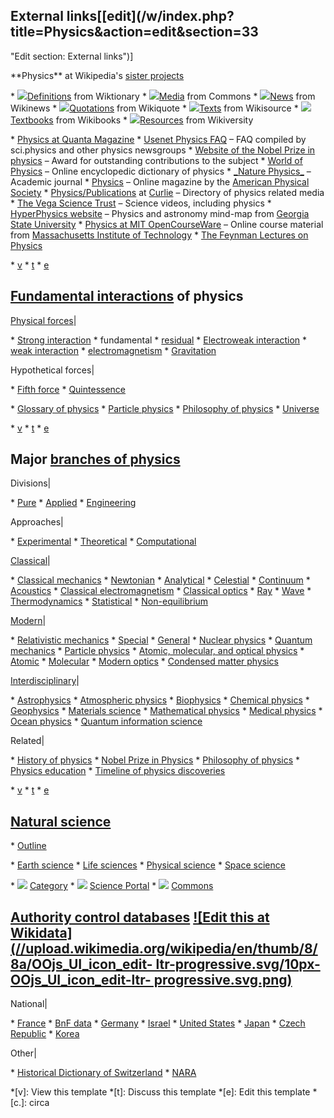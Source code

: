 ## External links[[edit](/w/index.php?title=Physics&action=edit&section=33
"Edit section: External links")]

\*\*Physics\*\* at Wikipedia's [sister
projects](/wiki/Wikipedia:Wikimedia\_sister\_projects "Wikipedia:Wikimedia
sister projects")

 \* ![](//upload.wikimedia.org/wikipedia/en/thumb/0/06/Wiktionary-logo-v2.svg/27px-Wiktionary-logo-v2.svg.png)[Definitions](https://en.wiktionary.org/wiki/Special:Search/Physics "wikt:Special:Search/Physics") from Wiktionary
 \* ![](//upload.wikimedia.org/wikipedia/en/thumb/4/4a/Commons-logo.svg/20px-Commons-logo.svg.png)[Media](https://commons.wikimedia.org/wiki/Physics "c:Physics") from Commons
 \* ![](//upload.wikimedia.org/wikipedia/commons/thumb/2/24/Wikinews-logo.svg/27px-Wikinews-logo.svg.png)[News](https://en.wikinews.org/wiki/Special:Search/Physics "n:Special:Search/Physics") from Wikinews
 \* ![](//upload.wikimedia.org/wikipedia/commons/thumb/f/fa/Wikiquote-logo.svg/23px-Wikiquote-logo.svg.png)[Quotations](https://en.wikiquote.org/wiki/Physics "q:Physics") from Wikiquote
 \* ![](//upload.wikimedia.org/wikipedia/commons/thumb/4/4c/Wikisource-logo.svg/26px-Wikisource-logo.svg.png)[Texts](https://en.wikisource.org/wiki/Portal:Physics "s:Portal:Physics") from Wikisource
 \* ![](//upload.wikimedia.org/wikipedia/commons/thumb/f/fa/Wikibooks-logo.svg/27px-Wikibooks-logo.svg.png)[Textbooks](https://en.wikibooks.org/wiki/Subject:Physics "b:Subject:Physics") from Wikibooks
 \* ![](//upload.wikimedia.org/wikipedia/commons/thumb/0/0b/Wikiversity\_logo\_2017.svg/27px-Wikiversity\_logo\_2017.svg.png)[Resources](https://en.wikiversity.org/wiki/Special:Search/Physics "v:Special:Search/Physics") from Wikiversity

 \* [Physics at Quanta Magazine](https://quantamagazine.org/physics)
 \* [Usenet Physics FAQ](http://math.ucr.edu/home/baez/physics/) – FAQ compiled by sci.physics and other physics newsgroups
 \* [Website of the Nobel Prize in physics](https://www.nobelprize.org/prizes/physics/) – Award for outstanding contributions to the subject
 \* [World of Physics](http://scienceworld.wolfram.com/physics/) – Online encyclopedic dictionary of physics
 \* [\_Nature Physics\_](https://www.nature.com/nphys/) – Academic journal
 \* [Physics](http://physics.aps.org/) – Online magazine by the [American Physical Society](/wiki/American\_Physical\_Society "American Physical Society")
 \* [Physics/Publications](https://curlie.org//Science/Physics/Publications/) at [Curlie](/wiki/Curlie "Curlie") – Directory of physics related media
 \* [The Vega Science Trust](http://www.vega.org.uk/) – Science videos, including physics
 \* [HyperPhysics website](http://hyperphysics.phy-astr.gsu.edu/Hbase/hframe.html) – Physics and astronomy mind-map from [Georgia State University](/wiki/Georgia\_State\_University "Georgia State University")
 \* [Physics at MIT OpenCourseWare](https://ocw.mit.edu/courses/physics/) – Online course material from [Massachusetts Institute of Technology](/wiki/Massachusetts\_Institute\_of\_Technology "Massachusetts Institute of Technology")
 \* [The Feynman Lectures on Physics](https://feynmanlectures.caltech.edu)

 \* [v](/wiki/Template:Fundamental\_interactions "Template:Fundamental interactions")
 \* [t](/wiki/Template\_talk:Fundamental\_interactions "Template talk:Fundamental interactions")
 \* [e](/wiki/Special:EditPage/Template:Fundamental\_interactions "Special:EditPage/Template:Fundamental interactions")

[Fundamental interactions](/wiki/Fundamental\_interaction "Fundamental
interaction") of physics 
--- 
[Physical forces](/wiki/Force "Force")|

 \* [Strong interaction](/wiki/Strong\_interaction "Strong interaction")
 \* fundamental
 \* [residual](/wiki/Nuclear\_force "Nuclear force")
 \* [Electroweak interaction](/wiki/Electroweak\_interaction "Electroweak interaction")
 \* [weak interaction](/wiki/Weak\_interaction "Weak interaction")
 \* [electromagnetism](/wiki/Electromagnetism "Electromagnetism")
 \* [Gravitation](/wiki/Gravity "Gravity")

 
Hypothetical forces|

 \* [Fifth force](/wiki/Fifth\_force "Fifth force")
 \* [Quintessence](/wiki/Quintessence\_\(physics\) "Quintessence \(physics\)")

 
 
 \* [Glossary of physics](/wiki/Glossary\_of\_physics "Glossary of physics")
 \* [Particle physics](/wiki/Particle\_physics "Particle physics")
 \* [Philosophy of physics](/wiki/Philosophy\_of\_physics "Philosophy of physics")
 \* [Universe](/wiki/Universe "Universe")

 
 
 \* [v](/wiki/Template:Branches\_of\_physics "Template:Branches of physics")
 \* [t](/wiki/Template\_talk:Branches\_of\_physics "Template talk:Branches of physics")
 \* [e](/wiki/Special:EditPage/Template:Branches\_of\_physics "Special:EditPage/Template:Branches of physics")

Major [branches of physics](/wiki/Branches\_of\_physics "Branches of physics") 
--- 
Divisions|

 \* [Pure](/wiki/Basic\_research "Basic research")
 \* [Applied](/wiki/Applied\_physics "Applied physics")
 \* [Engineering](/wiki/Engineering\_physics "Engineering physics")

 
Approaches|

 \* [Experimental](/wiki/Experimental\_physics "Experimental physics")
 \* [Theoretical](/wiki/Theoretical\_physics "Theoretical physics")
 \* [Computational](/wiki/Computational\_physics "Computational physics")

 
[Classical](/wiki/Classical\_physics "Classical physics")|

 \* [Classical mechanics](/wiki/Classical\_mechanics "Classical mechanics")
 \* [Newtonian](/wiki/Newton%27s\_laws\_of\_motion "Newton's laws of motion")
 \* [Analytical](/wiki/Analytical\_mechanics "Analytical mechanics")
 \* [Celestial](/wiki/Celestial\_mechanics "Celestial mechanics")
 \* [Continuum](/wiki/Continuum\_mechanics "Continuum mechanics")
 \* [Acoustics](/wiki/Acoustics "Acoustics")
 \* [Classical electromagnetism](/wiki/Classical\_electromagnetism "Classical electromagnetism")
 \* [Classical optics](/wiki/Classical\_optics "Classical optics")
 \* [Ray](/wiki/Geometrical\_optics "Geometrical optics")
 \* [Wave](/wiki/Physical\_optics "Physical optics")
 \* [Thermodynamics](/wiki/Thermodynamics "Thermodynamics")
 \* [Statistical](/wiki/Statistical\_mechanics "Statistical mechanics")
 \* [Non-equilibrium](/wiki/Non-equilibrium\_thermodynamics "Non-equilibrium thermodynamics")

 
[Modern](/wiki/Modern\_physics "Modern physics")|

 \* [Relativistic mechanics](/wiki/Relativistic\_mechanics "Relativistic mechanics")
 \* [Special](/wiki/Special\_relativity "Special relativity")
 \* [General](/wiki/General\_relativity "General relativity")
 \* [Nuclear physics](/wiki/Nuclear\_physics "Nuclear physics")
 \* [Quantum mechanics](/wiki/Quantum\_mechanics "Quantum mechanics")
 \* [Particle physics](/wiki/Particle\_physics "Particle physics")
 \* [Atomic, molecular, and optical physics](/wiki/Atomic,\_molecular,\_and\_optical\_physics "Atomic, molecular, and optical physics")
 \* [Atomic](/wiki/Atomic\_physics "Atomic physics")
 \* [Molecular](/wiki/Molecular\_physics "Molecular physics")
 \* [Modern optics](/wiki/Optics#Modern\_optics "Optics")
 \* [Condensed matter physics](/wiki/Condensed\_matter\_physics "Condensed matter physics")

 
[Interdisciplinary](/wiki/Category:Applied\_and\_interdisciplinary\_physics
"Category:Applied and interdisciplinary physics")|

 \* [Astrophysics](/wiki/Astrophysics "Astrophysics")
 \* [Atmospheric physics](/wiki/Atmospheric\_physics "Atmospheric physics")
 \* [Biophysics](/wiki/Biophysics "Biophysics")
 \* [Chemical physics](/wiki/Chemical\_physics "Chemical physics")
 \* [Geophysics](/wiki/Geophysics "Geophysics")
 \* [Materials science](/wiki/Materials\_science "Materials science")
 \* [Mathematical physics](/wiki/Mathematical\_physics "Mathematical physics")
 \* [Medical physics](/wiki/Medical\_physics "Medical physics")
 \* [Ocean physics](/wiki/Physical\_oceanography "Physical oceanography")
 \* [Quantum information science](/wiki/Quantum\_information\_science "Quantum information science")

 
Related|

 \* [History of physics](/wiki/History\_of\_physics "History of physics")
 \* [Nobel Prize in Physics](/wiki/Nobel\_Prize\_in\_Physics "Nobel Prize in Physics")
 \* [Philosophy of physics](/wiki/Philosophy\_of\_physics "Philosophy of physics")
 \* [Physics education](/wiki/Physics\_education "Physics education")
 \* [Timeline of physics discoveries](/wiki/Timeline\_of\_fundamental\_physics\_discoveries "Timeline of fundamental physics discoveries")

 
 
 \* [v](/wiki/Template:Natural\_science "Template:Natural science")
 \* [t](/wiki/Template\_talk:Natural\_science "Template talk:Natural science")
 \* [e](/wiki/Special:EditPage/Template:Natural\_science "Special:EditPage/Template:Natural science")

[Natural science](/wiki/Natural\_science "Natural science") 
--- 
 
 \* [Outline](/wiki/Outline\_of\_natural\_science "Outline of natural science")

 
 
 \* [Earth science](/wiki/Outline\_of\_Earth\_sciences "Outline of Earth sciences")
 \* [Life sciences](/wiki/List\_of\_life\_sciences "List of life sciences")
 \* [Physical science](/wiki/Outline\_of\_physical\_science "Outline of physical science")
 \* [Space science](/wiki/Outline\_of\_space\_science "Outline of space science")

 
 
 \* ![](//upload.wikimedia.org/wikipedia/en/thumb/9/96/Symbol\_category\_class.svg/16px-Symbol\_category\_class.svg.png) [Category](/wiki/Category:Natural\_sciences "Category:Natural sciences")
 \* [![](//upload.wikimedia.org/wikipedia/en/thumb/e/e2/Symbol\_portal\_class.svg/16px-Symbol\_portal\_class.svg.png)](/wiki/File:Symbol\_portal\_class.svg "Portal") [Science Portal](/wiki/Portal:Science "Portal:Science")
 \* ![](//upload.wikimedia.org/wikipedia/en/thumb/4/4a/Commons-logo.svg/12px-Commons-logo.svg.png) [Commons](https://commons.wikimedia.org/wiki/Category:Natural\_sciences "commons:Category:Natural sciences")

 
 
[Authority control databases](/wiki/Help:Authority\_control "Help:Authority
control") [![Edit this at
Wikidata](//upload.wikimedia.org/wikipedia/en/thumb/8/8a/OOjs\_UI\_icon\_edit-
ltr-progressive.svg/10px-OOjs\_UI\_icon\_edit-ltr-
progressive.svg.png)](https://www.wikidata.org/wiki/Q413#identifiers "Edit
this at Wikidata") 
--- 
National|

 \* [France](https://catalogue.bnf.fr/ark:/12148/cb11933127h)
 \* [BnF data](https://data.bnf.fr/ark:/12148/cb11933127h)
 \* [Germany](https://d-nb.info/gnd/4045956-1)
 \* [Israel](http://olduli.nli.org.il/F/?func=find-b&local\_base=NLX10&find\_code=UID&request=987007546013105171)
 \* [United States](https://id.loc.gov/authorities/sh85101653)
 \* [Japan](https://id.ndl.go.jp/auth/ndlna/00561121)
 \* [Czech Republic](https://aleph.nkp.cz/F/?func=find-c&local\_base=aut&ccl\_term=ica=ph114601&CON\_LNG=ENG)
 \* [Korea](https://lod.nl.go.kr/resource/KSH1998014364)

 
Other|

 \* [Historical Dictionary of Switzerland](https://hls-dhs-dss.ch/fr/articles/008284)
 \* [NARA](https://catalog.archives.gov/id/10644534)

 \*[v]: View this template
 \*[t]: Discuss this template
 \*[e]: Edit this template
 \*[c.]: circa

